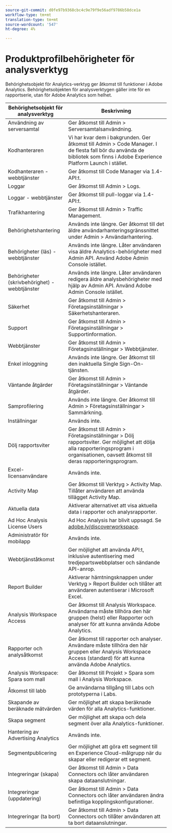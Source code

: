 ```yaml
---
source-git-commit: d0fe97b9368cbc4c9e79f9e56adf9786b58dce1a
workflow-type: tm+mt
translation-type: tm+mt
source-wordcount: '547'
ht-degree: 4%

---
```

# Produktprofilbehörigheter för analysverktyg

Behörighetsobjekt för Analytics-verktyg ger åtkomst till funktioner i Adobe Analytics. Behörighetsobjekten för analysverktygen gäller inte för en rapportserie, utan för Adobe Analytics som helhet.

| Behörighetsobjekt för analysverktyg | Beskrivning |
|----|----|
| Användning av serversamtal | Ger åtkomst till Admin > Serversamtalsanvändning. |
| Kodhanteraren | Vi har kvar dem i bakgrunden. Ger åtkomst till Admin > Code Manager. I de flesta fall bör du använda de bibliotek som finns i Adobe Experience Platform Launch i stället. |
| Kodhanteraren - webbtjänster | Ger åtkomst till Code Manager via 1.4-API:t. |
| Loggar | Ger åtkomst till Admin > Logs. |
| Loggar - webbtjänster | Ger åtkomst till pull-loggar via 1.4-API:t. |
| Trafikhantering | Ger åtkomst till Admin > Traffic Management. |
| Behörighetshantering | Används inte längre. Ger åtkomst till det äldre användarhanteringsgränssnittet under Admin > Användarhantering. |
| Behörigheter (läs) - webbtjänster | Används inte längre. Låter användaren visa äldre Analytics-behörigheter med Admin API. Använd Adobe Admin Console istället. |
| Behörigheter (skrivbehörighet) - webbtjänster | Används inte längre. Låter användaren redigera äldre analysbehörigheter med hjälp av Admin API. Använd Adobe Admin Console istället. |
| Säkerhet | Ger åtkomst till Admin > Företagsinställningar > Säkerhetshanteraren. |
| Support | Ger åtkomst till Admin > Företagsinställningar > Supportinformation. |
| Webbtjänster | Ger åtkomst till Admin > Företagsinställningar > Webbtjänster. |
| Enkel inloggning | Används inte längre. Ger åtkomst till den inaktuella Single Sign-On-tjänsten. |
| Väntande åtgärder | Ger åtkomst till Admin > Företagsinställningar > Väntande åtgärder. |
| Samprofilering | Används inte längre. Ger åtkomst till Admin > Företagsinställningar > Sammärkning. |
| Inställningar | Används inte. |
| Dölj rapportsviter | Ger åtkomst till Admin > Företagsinställningar > Dölj rapportsviter. Ger möjlighet att dölja alla rapporteringsprogram i organisationen, oavsett åtkomst till deras rapporteringsprogram. |
| Excel-licensanvändare | Används inte. |
| Activity Map | Ger åtkomst till Verktyg > Activity Map. Tillåter användaren att använda tillägget Activity Map. |
| Aktuella data | Aktiverar alternativet att visa aktuella data i rapporter och analysrapporter. |
| Ad Hoc Analysis License Users | Ad Hoc Analysis har blivit uppsagd. Se [adobe.ly/discoverworkspace](https://adobe.ly/discoverworkspace). |
| Administratör för mobilapp | Används inte. |
| Webbtjänståtkomst | Ger möjlighet att använda API:t, inklusive autentisering med tredjepartswebbplatser och sändande API-anrop. |
| Report Builder | Aktiverar hämtningsknappen under Verktyg > Report Builder och tillåter att användaren autentiserar i Microsoft Excel. |
| Analysis Workspace Access | Ger åtkomst till Analysis Workspace. Användarna måste tillhöra den här gruppen (helst) eller Rapporter och analyser för att kunna använda Adobe Analytics. |
| Rapporter och analysåtkomst | Ger åtkomst till rapporter och analyser. Användare måste tillhöra den här gruppen eller Analysis Workspace Access (standard) för att kunna använda Adobe Analytics. |
| Analysis Workspace: Spara som mall | Ger åtkomst till Projekt > Spara som mall i Analysis Workspace. |
| Åtkomst till labb | Ge användarna tillgång till Labs och prototyperna i Labs. |
| Skapande av beräknade mätvärden | Ger möjlighet att skapa beräknade värden för alla Analytics-funktioner. |
| Skapa segment | Ger möjlighet att skapa och dela segment över alla Analytics-funktioner. |
| Hantering av Advertising Analytics | Används inte. |
| Segmentpublicering | Ger möjlighet att göra ett segment till en Experience Cloud-målgrupp när du skapar eller redigerar ett segment. |
| Integreringar (skapa) | Ger åtkomst till Admin > Data Connectors och låter användaren skapa dataanslutningar. |
| Integreringar (uppdatering) | Ger åtkomst till Admin > Data Connectors och låter användaren ändra befintliga kopplingskonfigurationer. |
| Integreringar (ta bort) | Ger åtkomst till Admin > Data Connectors och tillåter användaren att ta bort dataanslutningar. |
